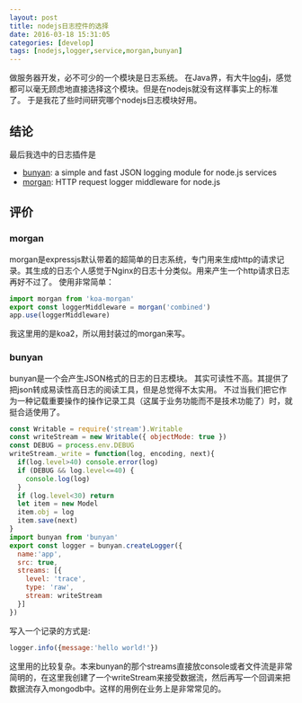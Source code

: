 ```yaml
---
layout: post
title: nodejs日志控件的选择
date: 2016-03-18 15:31:05
categories: [develop]
tags: [nodejs,logger,service,morgan,bunyan]
---
```


做服务器开发，必不可少的一个模块是日志系统。
在Java界，有大牛[log4j](https://zh.wikipedia.org/wiki/Log4j)，感觉都可以毫无顾虑地直接选择这个模块。但是在nodejs就没有这样事实上的标准了。
于是我花了些时间研究哪个nodejs日志模块好用。

<!--more-->

## 结论

最后我选中的日志插件是
- [bunyan](https://github.com/trentm/node-bunyan): a simple and fast JSON logging module for node.js services
- [morgan](https://github.com/expressjs/morgan): HTTP request logger middleware for node.js

## 评价

### morgan
morgan是expressjs默认带着的超简单的日志系统，专门用来生成http的请求记录。其生成的日志个人感觉于Nginx的日志十分类似。用来产生一个http请求日志再好不过了。
使用非常简单：

```js
import morgan from 'koa-morgan'
export const loggerMiddleware = morgan('combined')
app.use(loggerMiddleware)
```

我这里用的是koa2，所以用封装过的morgan来写。

### bunyan
bunyan是一个会产生JSON格式的日志的日志模块。
其实可读性不高。其提供了把json转成易读性高日志的阅读工具，但是总觉得不太实用。
不过当我们把它作为一种记载重要操作的操作记录工具（这属于业务功能而不是技术功能了）时，就挺合适使用了。

```js
const Writable = require('stream').Writable
const writeStream = new Writable({ objectMode: true })
const DEBUG = process.env.DEBUG
writeStream._write = function(log, encoding, next){
  if(log.level>40) console.error(log)
  if (DEBUG && log.level<=40) {
    console.log(log)
  }
  if (log.level<30) return
  let item = new Model
  item.obj = log
  item.save(next)
}
import bunyan from 'bunyan'
export const logger = bunyan.createLogger({
  name:'app',
  src: true,
  streams: [{
    level: 'trace',
    type: 'raw',
    stream: writeStream
  }]
})
```

写入一个记录的方式是:
```js
logger.info({message:'hello world!'})
```

这里用的比较复杂。本来bunyan的那个streams直接放console或者文件流是非常简明的，在这里我创建了一个writeStream来接受数据流，然后再写一个回调来把数据流存入mongodb中。这样的用例在业务上是非常常见的。
